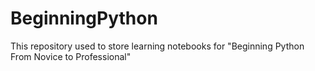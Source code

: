 # BeginningPython
This repository used to store learning notebooks for "Beginning Python From Novice to Professional" 
